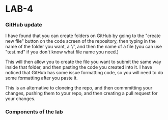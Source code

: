 # LAB-4

### GitHub update
I have found that you can create folders on GitHub by going to the "create new file" button on the code screen of the repository, then typing in the name of the folder you want, a '/', and then the name of a file (you can use "test.md" if you don't know what file name you need.)

This will then allow you to create the file you want to submit the same way inside that folder, and then pasting the code you created into it.  I have noticed that GitHub has some issue formatting code, so you will need to do some formatting after you paste it.

This is an alternative to cloneing the repo, and then commmitting your changes, pushing them to your repo, and then creating a pull request for your changes.

### Components of the lab
